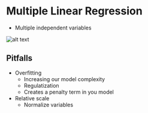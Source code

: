 # Multiple Linear Regression

* Multiple independent variables

![alt text](multiple_regression.png)

## Pitfalls

* Overfitting
  * Increasing our model complexity
  * Regulatization
  * Creates a penalty term in you model
* Relative scale
  * Normalize variables